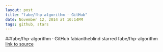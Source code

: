 ```yaml
---
layout: post
title: "fabe/fhp-algorithm · GitHub"
date: November 12, 2014 at 10:14PM
tags: github, stars
---
```

##fabe/fhp-algorithm · GitHub
fabiantheblind starred fabe/fhp-algorithm
[link to source](http://ift.tt/1xtSMnX) 
